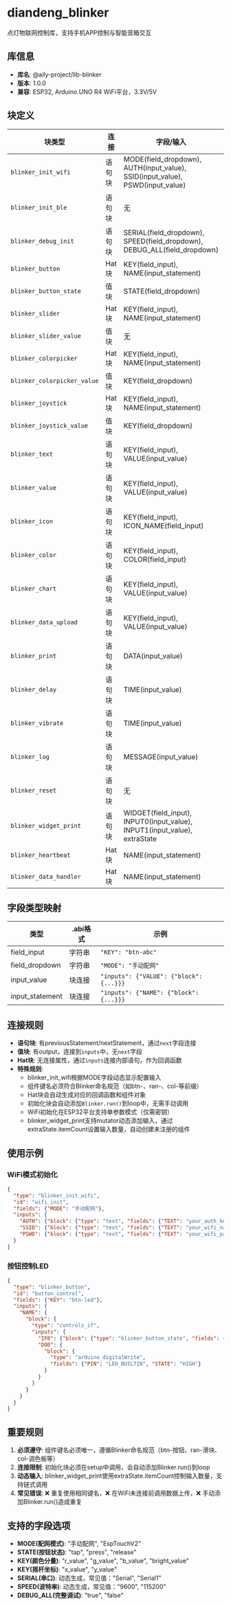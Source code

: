 # diandeng_blinker

点灯物联网控制库，支持手机APP控制与智能音箱交互

## 库信息
- **库名**: @aily-project/lib-blinker
- **版本**: 1.0.0
- **兼容**: ESP32, Arduino UNO R4 WiFi平台，3.3V/5V

## 块定义

| 块类型 | 连接 | 字段/输入 | .abi格式 | 生成代码 |
|--------|------|----------|----------|----------|
| `blinker_init_wifi` | 语句块 | MODE(field_dropdown), AUTH(input_value), SSID(input_value), PSWD(input_value) | `"fields":{"MODE":"手动配网"},"inputs":{"AUTH":{"block":{...}},"SSID":{"block":{...}},"PSWD":{"block":{...}}}` | `Blinker.begin(auth,ssid,pswd);` + 自动添加loop`Blinker.run();` |
| `blinker_init_ble` | 语句块 | 无 | `{}` | `Blinker.begin();` + 自动添加loop`Blinker.run();` |
| `blinker_debug_init` | 语句块 | SERIAL(field_dropdown), SPEED(field_dropdown), DEBUG_ALL(field_dropdown) | `"fields":{"SERIAL":"Serial","SPEED":"115200","DEBUG_ALL":"true"}` | `BLINKER_DEBUG.begin(Serial,115200);` |
| `blinker_button` | Hat块 | KEY(field_input), NAME(input_statement) | `"fields":{"KEY":"btn-abc"},"inputs":{"NAME":{"block":{...}}}` | `BlinkerButton button(key);` |
| `blinker_button_state` | 值块 | STATE(field_dropdown) | `"fields":{"STATE":"tap"}` | `button.state()` |
| `blinker_slider` | Hat块 | KEY(field_input), NAME(input_statement) | `"fields":{"KEY":"ran-abc"},"inputs":{"NAME":{"block":{...}}}` | `BlinkerSlider slider(key);` |
| `blinker_slider_value` | 值块 | 无 | `{}` | `slider.getValue()` |
| `blinker_colorpicker` | Hat块 | KEY(field_input), NAME(input_statement) | `"fields":{"KEY":"col-abc"},"inputs":{"NAME":{"block":{...}}}` | `BlinkerColorPicker colorPicker(key);` |
| `blinker_colorpicker_value` | 值块 | KEY(field_dropdown) | `"fields":{"KEY":"r_value"}` | `colorPicker.r_value()` |
| `blinker_joystick` | Hat块 | KEY(field_input), NAME(input_statement) | `"fields":{"KEY":"joy-abc"},"inputs":{"NAME":{"block":{...}}}` | `BlinkerJoystick joystick(key);` |
| `blinker_joystick_value` | 值块 | KEY(field_dropdown) | `"fields":{"KEY":"x_value"}` | `joystick.x()` |
| `blinker_text` | 语句块 | KEY(field_input), VALUE(input_value) | `"fields":{"KEY":"tex-abc"},"inputs":{"VALUE":{"block":{...}}}` | `BlinkerText1.print(value);` |
| `blinker_value` | 语句块 | KEY(field_input), VALUE(input_value) | `"fields":{"KEY":"num-abc"},"inputs":{"VALUE":{"block":{...}}}` | `BlinkerNumber1.print(value);` |
| `blinker_icon` | 语句块 | KEY(field_input), ICON_NAME(field_input) | `"fields":{"KEY":"ico-abc","ICON_NAME":"icon_1"}` | `BlinkerIcon1.icon(icon_name);` |
| `blinker_color` | 语句块 | KEY(field_input), COLOR(field_input) | `"fields":{"KEY":"ico-abc","COLOR":"#FFFFFF"}` | `BlinkerIcon1.color(color);` |
| `blinker_chart` | 语句块 | KEY(field_input), VALUE(input_value) | `"fields":{"KEY":"cha-abc"},"inputs":{"VALUE":{"block":{...}}}` | `BlinkerChart1.print(value);` |
| `blinker_data_upload` | 语句块 | KEY(field_input), VALUE(input_value) | `"fields":{"KEY":"data1"},"inputs":{"VALUE":{"block":{...}}}` | `Blinker.dataStorage(key,value);` |
| `blinker_print` | 语句块 | DATA(input_value) | `"inputs":{"DATA":{"block":{...}}}` | `Blinker.print(data);` |
| `blinker_delay` | 语句块 | TIME(input_value) | `"inputs":{"TIME":{"block":{...}}}` | `Blinker.delay(time);` |
| `blinker_vibrate` | 语句块 | TIME(input_value) | `"inputs":{"TIME":{"block":{...}}}` | `Blinker.vibrate(time);` |
| `blinker_log` | 语句块 | MESSAGE(input_value) | `"inputs":{"MESSAGE":{"block":{...}}}` | `BLINKER_LOG(message);` |
| `blinker_reset` | 语句块 | 无 | `{}` | `Blinker.reset();` |
| `blinker_widget_print` | 语句块 | WIDGET(field_input), INPUT0(input_value), INPUT1(input_value), extraState | `"fields":{"WIDGET":"num-abc"},"extraState":{"itemCount":2},"inputs":{"INPUT0":{"block":{...}},"INPUT1":{"block":{...}}}` | `Blinker_widget.method().print();` |
| `blinker_heartbeat` | Hat块 | NAME(input_statement) | `"inputs":{"NAME":{"block":{...}}}` | `heartbeat callback` |
| `blinker_data_handler` | Hat块 | NAME(input_statement) | `"inputs":{"NAME":{"block":{...}}}` | `dataRead callback` |

## 字段类型映射

| 类型 | .abi格式 | 示例 |
|------|----------|------|
| field_input | 字符串 | `"KEY": "btn-abc"` |
| field_dropdown | 字符串 | `"MODE": "手动配网"` |
| input_value | 块连接 | `"inputs": {"VALUE": {"block": {...}}}` |
| input_statement | 块连接 | `"inputs": {"NAME": {"block": {...}}}` |

## 连接规则

- **语句块**: 有previousStatement/nextStatement，通过`next`字段连接
- **值块**: 有output，连接到`inputs`中，无`next`字段
- **Hat块**: 无连接属性，通过`inputs`连接内部语句，作为回调函数
- **特殊规则**: 
  - blinker_init_wifi根据MODE字段动态显示配置输入
  - 组件键名必须符合Blinker命名规范（如btn-、ran-、col-等前缀）
  - Hat块会自动生成对应的回调函数和组件对象
  - 初始化块会自动添加`Blinker.run()`到loop中，无需手动调用
  - WiFi初始化在ESP32平台支持单参数模式（仅需密钥）
  - blinker_widget_print支持mutator动态添加输入，通过extraState.itemCount设置输入数量，自动创建未注册的组件

## 使用示例

### WiFi模式初始化
```json
{
  "type": "blinker_init_wifi",
  "id": "wifi_init",
  "fields": {"MODE": "手动配网"},
  "inputs": {
    "AUTH": {"block": {"type": "text", "fields": {"TEXT": "your_auth_key"}}},
    "SSID": {"block": {"type": "text", "fields": {"TEXT": "your_wifi_name"}}},
    "PSWD": {"block": {"type": "text", "fields": {"TEXT": "your_wifi_password"}}}
  }
}
```

### 按钮控制LED
```json
{
  "type": "blinker_button",
  "id": "button_control",
  "fields": {"KEY": "btn-led"},
  "inputs": {
    "NAME": {
      "block": {
        "type": "controls_if",
        "inputs": {
          "IF0": {"block": {"type": "blinker_button_state", "fields": {"STATE": "tap"}}},
          "DO0": {
            "block": {
              "type": "arduino_digitalWrite",
              "fields": {"PIN": "LED_BUILTIN", "STATE": "HIGH"}
            }
          }
        }
      }
    }
  }
}
```

## 重要规则

1. **必须遵守**: 组件键名必须唯一，遵循Blinker命名规范（btn-按钮、ran-滑块、col-调色板等）
2. **连接限制**: 初始化块必须在setup中调用，会自动添加Blinker.run()到loop
3. **动态输入**: blinker_widget_print使用extraState.itemCount控制输入数量，支持链式调用
4. **常见错误**: ❌ 重复使用相同键名，❌ 在WiFi未连接前调用数据上传，❌ 手动添加Blinker.run()造成重复

## 支持的字段选项
- **MODE(配网模式)**: "手动配网", "EspTouchV2"
- **STATE(按钮状态)**: "tap", "press", "release"
- **KEY(颜色分量)**: "r_value", "g_value", "b_value", "bright_value"
- **KEY(摇杆坐标)**: "x_value", "y_value"
- **SERIAL(串口)**: 动态生成，常见值："Serial", "Serial1"
- **SPEED(波特率)**: 动态生成，常见值："9600", "115200"
- **DEBUG_ALL(完整调试)**: "true", "false"